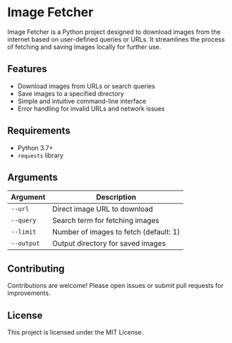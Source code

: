 # Image Fetcher

Image Fetcher is a Python project designed to download images from the internet based on user-defined queries or URLs. It streamlines the process of fetching and saving images locally for further use.

## Features

- Download images from URLs or search queries
- Save images to a specified directory
- Simple and intuitive command-line interface
- Error handling for invalid URLs and network issues

## Requirements

- Python 3.7+
- `requests` library

## Arguments

| Argument      | Description                              |
|---------------|------------------------------------------|
| `--url`       | Direct image URL to download             |
| `--query`     | Search term for fetching images          |
| `--limit`     | Number of images to fetch (default: 1)   |
| `--output`    | Output directory for saved images        |


## Contributing

Contributions are welcome! Please open issues or submit pull requests for improvements.

## License

This project is licensed under the MIT License.
